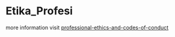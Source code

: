 # Etika_Profesi <br>
more information visit [professional-ethics-and-codes-of-conduct](https://www.iaa.govt.nz/for-advisers/adviser-tools/ethics-toolkit/professional-ethics-and-codes-of-conduct/)
